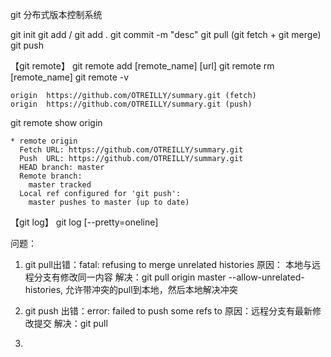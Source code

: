 git 分布式版本控制系统

git init
git add <file> / git add .
git commit -m "desc"
git pull (git fetch + git merge)
git push 
  
【git remote】
git remote add [remote_name] [url]
git remote rm [remote_name]
git remote -v
```
origin	https://github.com/OTREILLY/summary.git (fetch)
origin	https://github.com/OTREILLY/summary.git (push)
```
git remote show origin
```
* remote origin
  Fetch URL: https://github.com/OTREILLY/summary.git
  Push  URL: https://github.com/OTREILLY/summary.git
  HEAD branch: master
  Remote branch:
    master tracked
  Local ref configured for 'git push':
    master pushes to master (up to date)
```


【git log】
git log [--pretty=oneline]




问题：
1. git pull出错：fatal: refusing to merge unrelated histories
原因： 本地与远程分支有修改同一内容
解决：git pull origin master --allow-unrelated-histories, 允许带冲突的pull到本地，然后本地解决冲突

2. git push 出错：error: failed to push some refs to
原因：远程分支有最新修改提交
解决：git pull 

3. 
